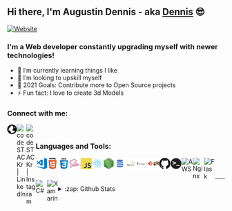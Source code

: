 ## Hi there, I'm Augustin Dennis - aka [Dennis][website] 😎

[![Website](https://img.shields.io/website?label=augustin%20dennis&style=for-the-badge&url=https://dennis03.netlify.app)](https://dennis03.netlify.app/)

### I'm a Web developer constantly upgrading myself with newer technologies!

- 🌱 I’m currently learning things I like
- 👯 I’m looking to upskill myself
- 🥅 2021 Goals: Contribute more to Open Source projects
- ⚡ Fun fact: I love to create 3d Models

### Connect with me:

[<img align="left" alt="dennis03.netlify.app" width="22px" src="https://raw.githubusercontent.com/iconic/open-iconic/master/svg/globe.svg" />][website]
[<img align="left" alt="codeSTACKr | LinkedIn" width="22px" src="https://cdn.jsdelivr.net/npm/simple-icons@v3/icons/linkedin.svg" />][linkedin]
[<img align="left" alt="codeSTACKr | Instagram" width="22px" src="https://cdn.jsdelivr.net/npm/simple-icons@v3/icons/instagram.svg" />][instagram]

<br />

### Languages and Tools:

<img align="left" alt="Visual Studio Code" width="26px" src="https://raw.githubusercontent.com/github/explore/80688e429a7d4ef2fca1e82350fe8e3517d3494d/topics/visual-studio-code/visual-studio-code.png" />
<img align="left" alt="HTML5" width="26px" src="https://raw.githubusercontent.com/github/explore/80688e429a7d4ef2fca1e82350fe8e3517d3494d/topics/html/html.png" />
<img align="left" alt="CSS3" width="26px" src="https://raw.githubusercontent.com/github/explore/80688e429a7d4ef2fca1e82350fe8e3517d3494d/topics/css/css.png" />
<img align="left" alt="Sass" width="26px" src="https://raw.githubusercontent.com/github/explore/80688e429a7d4ef2fca1e82350fe8e3517d3494d/topics/sass/sass.png" />
<img align="left" alt="JavaScript" width="26px" src="https://raw.githubusercontent.com/github/explore/80688e429a7d4ef2fca1e82350fe8e3517d3494d/topics/javascript/javascript.png" />
<img align="left" alt="React" width="26px" src="https://raw.githubusercontent.com/github/explore/80688e429a7d4ef2fca1e82350fe8e3517d3494d/topics/react/react.png" />
<img align="left" alt="Node.js" width="26px" src="https://raw.githubusercontent.com/github/explore/80688e429a7d4ef2fca1e82350fe8e3517d3494d/topics/nodejs/nodejs.png" />
<img align="left" alt="SQL" width="26px" src="https://raw.githubusercontent.com/github/explore/80688e429a7d4ef2fca1e82350fe8e3517d3494d/topics/sql/sql.png" />
<img align="left" alt="MySQL" width="26px" src="https://raw.githubusercontent.com/github/explore/80688e429a7d4ef2fca1e82350fe8e3517d3494d/topics/mysql/mysql.png" />
<img align="left" alt="MongoDB" width="26px" src="https://raw.githubusercontent.com/github/explore/80688e429a7d4ef2fca1e82350fe8e3517d3494d/topics/mongodb/mongodb.png" />
<img align="left" alt="Git" width="26px" src="https://raw.githubusercontent.com/github/explore/80688e429a7d4ef2fca1e82350fe8e3517d3494d/topics/git/git.png" />
<img align="left" alt="GitHub" width="26px" src="https://raw.githubusercontent.com/github/explore/78df643247d429f6cc873026c0622819ad797942/topics/github/github.png" />
<img align="left" alt="Terminal" width="26px" src="https://raw.githubusercontent.com/github/explore/80688e429a7d4ef2fca1e82350fe8e3517d3494d/topics/terminal/terminal.png" />
<img align="left" alt="AWS" width="26px" src="https://d0.awsstatic.com/logos/powered-by-aws.png" />
<img align="left" alt="Nginx" width="26px" src="https://www.nginx.com/wp-content/uploads/2020/05/NGINX-product-icon.svg" />
<img align="left"  alt="Flask" width="26px" src="https://www.pngitem.com/pimgs/m/159-1595977_flask-python-logo-hd-png-download.png" />
<img align="left"  alt="C#" width="26px" src="https://user-images.githubusercontent.com/54091928/120797091-6d4ead80-c4f0-11eb-84b4-e9f2a27fdfb3.png" />
<img align="left"  alt="Xamarin" width="26px" src="https://user-images.githubusercontent.com/54091928/120797244-9ff8a600-c4f0-11eb-80cc-8de5033fa7fa.png" />

<br />
<br />

---

<details>
  <summary>:zap: Github Stats</summary>

  <img align="left" alt="Dennis-03's Github Stats" src="https://github-readme-stats.vercel.app/api?username=Dennis-03&theme=tokyonight&count_private=true" />

</details>

[website]: https://dennis03.netlify.app/
[facebook]: https://www.facebook.com/augustin.dennis.10
[instagram]: https://www.instagram.com/dennisovich.py/
[linkedin]: https://www.linkedin.com/in/dennis03/
